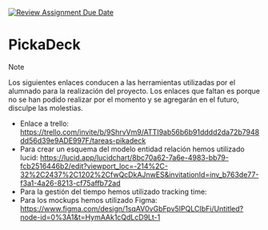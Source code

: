 [![Review Assignment Due Date](https://classroom.github.com/assets/deadline-readme-button-24ddc0f5d75046c5622901739e7c5dd533143b0c8e959d652212380cedb1ea36.svg)](https://classroom.github.com/a/K_wrl308)
# PickaDeck

> [!NOTE]
> Los siguientes enlaces conducen a las herramientas utilizadas por el alumnado para la realización del proyecto.
> Los enlaces que faltan es porque no se han podido realizar por el momento y se agregarán en el futuro, disculpe las molestias.

- Enlace a trello: https://trello.com/invite/b/9ShrvVm9/ATTI9ab56b6b91dddd2da72b7948dd56d39e9ADE997F/tareas-pikadeck
- Para crear un esquema del modelo entidad relación hemos utilizado lucid: https://lucid.app/lucidchart/8bc70a62-7a6e-4983-bb79-fcb2516446b2/edit?viewport_loc=-214%2C-32%2C2437%2C1202%2CfwQcDkAJnwES&invitationId=inv_b763de77-f3a1-4a26-8213-cf75affb72ad
- Para la gestión del tiempo hemos utilizado tracking time: 
- Para los mockups hemos utilizado Figma: https://www.figma.com/design/1sqAV0vGbFpv5IPQLCIbFi/Untitled?node-id=0%3A1&t=HymAAk1cQdLcD9Lt-1
